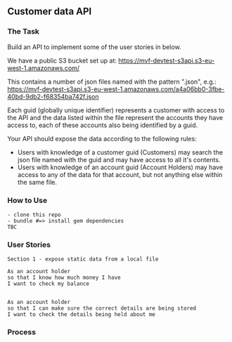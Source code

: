 ## Customer data API

### The Task

Build an API to implement some of the user stories in below.

We have a public S3 bucket set up at: https://mvf-devtest-s3api.s3-eu-west-1.amazonaws.com/

This contains a number of json files named with the pattern "<guid>.json", e.g.: https://mvf-devtest-s3api.s3-eu-west-1.amazonaws.com/a4a06bb0-3fbe-40bd-9db2-f68354ba742f.json

Each guid (globally unique identifier) represents a customer with access to the API and the data listed within the file represent the accounts they have access to, each of these accounts also being identified by a guid.

Your API should expose the data according to the following rules:

- Users with knowledge of a customer guid (Customers) may search the json file named with the guid and may have access to all it's contents.
- Users with knowledge of an account guid (Account Holders) may have access to any of the data for that account, but not anything else within the same file.

### How to Use

```
- clone this repo
- bundle #=> install gem dependencies
TBC
```

### User Stories
```
Section 1 - expose static data from a local file

As an account holder
so that I know how much money I have
I want to check my balance


As an account holder
so that I can make sure the correct details are being stored
I want to check the details being held about me

```
### Process
